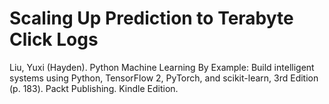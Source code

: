 # Scaling Up Prediction to Terabyte Click Logs

Liu, Yuxi (Hayden). Python Machine Learning By Example: Build intelligent systems using Python, TensorFlow 2, PyTorch, and scikit-learn, 3rd Edition (p. 183). Packt Publishing. Kindle Edition. 
